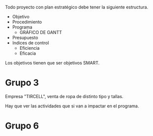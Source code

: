 Todo proyecto con plan estratégico debe tener la siguiente estructura.

- Objetivo
- Procedimiento
- Programa
	- GRÁFICO DE GANTT
- Presupuesto
- Indices de control
	- Eficiencia
	- Eficacia

Los objetivos tienen que ser objetivos SMART.

# Grupo 3

Empresa "TIRCELL", venta de ropa de distinto tipo y tallas.

Hay que ver las actividades que si van a impactar en el programa.

# Grupo 6

